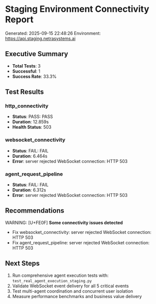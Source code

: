 # Staging Environment Connectivity Report
Generated: 2025-09-15 22:48:26
Environment: https://api.staging.netrasystems.ai

## Executive Summary
- **Total Tests**: 3
- **Successful**: 1
- **Success Rate**: 33.3%

## Test Results
### http_connectivity
- **Status**:  PASS:  PASS
- **Duration**: 12.859s
- **Health Status**: 503

### websocket_connectivity
- **Status**:  FAIL:  FAIL
- **Duration**: 6.464s
- **Error**: server rejected WebSocket connection: HTTP 503

### agent_request_pipeline
- **Status**:  FAIL:  FAIL
- **Duration**: 6.312s
- **Error**: server rejected WebSocket connection: HTTP 503

## Recommendations
 WARNING: [U+FE0F] **Some connectivity issues detected**
- Fix websocket_connectivity: server rejected WebSocket connection: HTTP 503
- Fix agent_request_pipeline: server rejected WebSocket connection: HTTP 503

## Next Steps
1. Run comprehensive agent execution tests with: `test_real_agent_execution_staging.py`
2. Validate WebSocket event delivery for all 5 critical events
3. Test multi-agent coordination and concurrent user isolation
4. Measure performance benchmarks and business value delivery